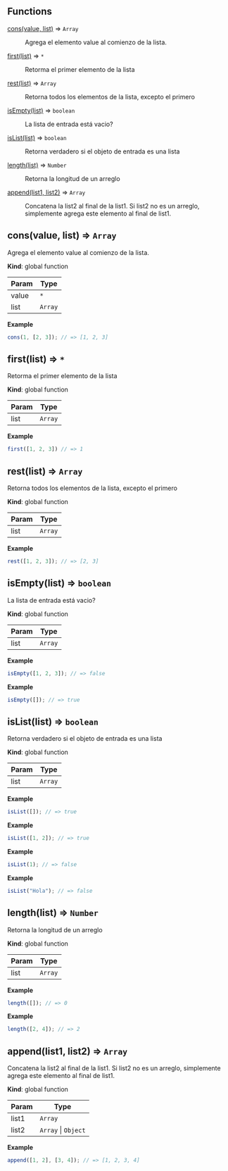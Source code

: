 ## Functions

<dl>
<dt><a href="#cons">cons(value, list)</a> ⇒ <code>Array</code></dt>
<dd><p>Agrega el elemento value al comienzo de la lista.</p>
</dd>
<dt><a href="#first">first(list)</a> ⇒ <code>*</code></dt>
<dd><p>Retorma el primer elemento de la lista</p>
</dd>
<dt><a href="#rest">rest(list)</a> ⇒ <code>Array</code></dt>
<dd><p>Retorna todos los elementos de la lista, excepto el primero</p>
</dd>
<dt><a href="#isEmpty">isEmpty(list)</a> ⇒ <code>boolean</code></dt>
<dd><p>La lista de entrada está vacio?</p>
</dd>
<dt><a href="#isList">isList(list)</a> ⇒ <code>boolean</code></dt>
<dd><p>Retorna verdadero si el objeto de entrada es una lista</p>
</dd>
<dt><a href="#length">length(list)</a> ⇒ <code>Number</code></dt>
<dd><p>Retorna la longitud de un arreglo</p>
</dd>
<dt><a href="#append">append(list1, list2)</a> ⇒ <code>Array</code></dt>
<dd><p>Concatena la list2 al final de la list1. Si list2 no es un arreglo, simplemente agrega
este elemento al final de list1.</p>
</dd>
</dl>

<a name="cons"></a>

## cons(value, list) ⇒ <code>Array</code>
Agrega el elemento value al comienzo de la lista.

**Kind**: global function  

| Param | Type |
| --- | --- |
| value | <code>\*</code> | 
| list | <code>Array</code> | 

**Example**  
```js
cons(1, [2, 3]); // => [1, 2, 3]
```
<a name="first"></a>

## first(list) ⇒ <code>\*</code>
Retorma el primer elemento de la lista

**Kind**: global function  

| Param | Type |
| --- | --- |
| list | <code>Array</code> | 

**Example**  
```js
first([1, 2, 3]) // => 1
```
<a name="rest"></a>

## rest(list) ⇒ <code>Array</code>
Retorna todos los elementos de la lista, excepto el primero

**Kind**: global function  

| Param | Type |
| --- | --- |
| list | <code>Array</code> | 

**Example**  
```js
rest([1, 2, 3]); // => [2, 3]
```
<a name="isEmpty"></a>

## isEmpty(list) ⇒ <code>boolean</code>
La lista de entrada está vacio?

**Kind**: global function  

| Param | Type |
| --- | --- |
| list | <code>Array</code> | 

**Example**  
```js
isEmpty([1, 2, 3]); // => false
```
**Example**  
```js
isEmpty([]); // => true
```
<a name="isList"></a>

## isList(list) ⇒ <code>boolean</code>
Retorna verdadero si el objeto de entrada es una lista

**Kind**: global function  

| Param | Type |
| --- | --- |
| list | <code>Array</code> | 

**Example**  
```js
isList([]); // => true
```
**Example**  
```js
isList([1, 2]); // => true
```
**Example**  
```js
isList(1); // => false
```
**Example**  
```js
isList("Hola"); // => false
```
<a name="length"></a>

## length(list) ⇒ <code>Number</code>
Retorna la longitud de un arreglo

**Kind**: global function  

| Param | Type |
| --- | --- |
| list | <code>Array</code> | 

**Example**  
```js
length([]); // => 0
```
**Example**  
```js
length([2, 4]); // => 2
```
<a name="append"></a>

## append(list1, list2) ⇒ <code>Array</code>
Concatena la list2 al final de la list1. Si list2 no es un arreglo, simplemente agrega
este elemento al final de list1.

**Kind**: global function  

| Param | Type |
| --- | --- |
| list1 | <code>Array</code> | 
| list2 | <code>Array</code> \| <code>Object</code> | 

**Example**  
```js
append([1, 2], [3, 4]); // => [1, 2, 3, 4]
```
